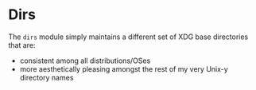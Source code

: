 Dirs
====

The `dirs` module simply maintains a different set of XDG base directories that are:
  - consistent among all distributions/OSes
  - more aesthetically pleasing amongst the rest of my very Unix-y directory names
